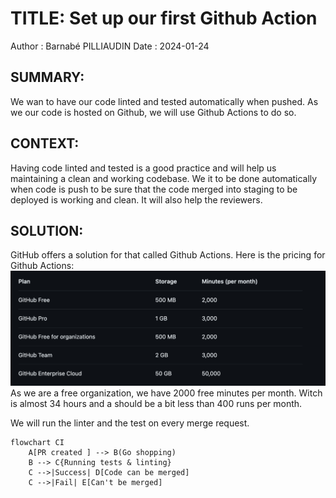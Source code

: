# TITLE: Set up our first Github Action

Author : Barnabé PILLIAUDIN
Date : 2024-01-24

## SUMMARY:

We wan to have our code linted and tested automatically when pushed. As we our code is hosted on Github, we will use Github Actions to do so.

## CONTEXT:

Having code linted and tested is a good practice and will help us maintaining a clean and working codebase. We it to be done automatically when code is push to be sure that the code merged into staging to be deployed is working and clean. It will also help the reviewers.

## SOLUTION:

GitHub offers a solution for that called Github Actions.
Here is the pricing for Github Actions:
![Alt text](image.png)
As we are a free organization, we have 2000 free minutes per month. Witch is almost 34 hours and a should be a bit less than 400 runs per month.

We will run the linter and the test on every merge request.

```mermaid
flowchart CI
    A[PR created ] --> B(Go shopping)
    B --> C{Running tests & linting}
    C -->|Success| D[Code can be merged]
    C -->|Fail| E[Can't be merged]
```
